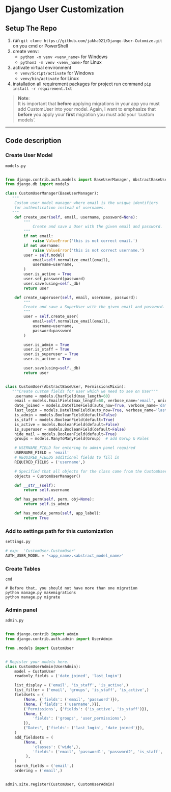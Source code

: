 # Django User Customization

## Setup The Repo

1. run `git clone https://github.com/jakha921/Django-User-Cutomize.git` on you cmd or PowerShell
2. create venv:
   + `python -m venv <venv_name>` for Windows
   + `python3 -m venv <venv_name>` for Linux
3. activate virtual environment
    + `venv/Script/activate` for Windows
    + `venv/bin/activate` for Linux
4. installation all requirement packages for project run command `pip install -r requirement.txt`

>**Note**: <br />
It is important that **before** applying migrations in your app you must add CustomUser into your model. Again, I want to emphasize that **before** you apply your **first** migration you must add your ‘custom models’.
---

## Code description

### Create User Model
```python
models.py


from django.contrib.auth.models import BaseUserManager, AbstractBaseUser, PermissionsMixin, Group
from django.db import models

class CustomUserManager(BaseUserManager):
   """
    Custom user model manager where email is the unique identifiers
    for authentication instead of usernames.
   """
    def create_user(self, email, username, password=None):
        """
            Create and save a User with the given email and password.
        """
        if not email:
            raise ValueError('this is not correct email.')
        if not username:
            raise ValueError('this is not correct username.')
        user = self.model(
            email=self.normalize_email(email),
            username=username,
        )
        user.is_active = True
        user.set_password(password)
        user.save(using=self._db)
        return user

    def create_superuser(self, email, username, password):
        """
        Create and save a SuperUser with the given email and password.
        """
        user = self.create_user(
            email=self.normalize_email(email),
            username=username,
            password=password
        )

        user.is_admin = True
        user.is_staff = True
        user.is_superuser = True
        user.is_active = True

        user.save(using=self._db)
        return user


class CustomUser(AbstractBaseUser, PermissionsMixin):
   """Create custom fields for user which we need to see on User"""
    username = models.CharField(max_length=60)
    email = models.EmailField(max_length=60, verbose_name='email', unique=True)
    date_joined = models.DateTimeField(auto_now=True, verbose_name='date joined')
    last_login = models.DateTimeField(auto_now=True, verbose_name='last login')
    is_admin = models.BooleanField(default=False)
    is_staff = models.BooleanField(default=True)
    is_active = models.BooleanField(default=False)
    is_superuser = models.BooleanField(default=False)
    hide_mail = models.BooleanField(default=True)
    groups = models.ManyToManyField(Group)  # add Gorup & Roles

    # USERNAME_FIELD for entering to admin panel required
    USERNAME_FIELD = 'email'
    # REQUIRED_FIELDS additional fields to fill in  
    REQUIRED_FIELDS = ('username',)

    # Specified that all objects for the class come from the CustomUserManager
    objects = CustomUserManager()

    def __str__(self):
        return self.username

    def has_perm(self, perm, obj=None):
        return self.is_admin

    def has_module_perms(self, app_label):
        return True
```

### Add to settings path for this customization
```python
settings.py

# exp:  'CustomUser.CustomUser'
AUTH_USER_MODEL = '<app_name>.<abstract_model_name>'
```

### Create Tables

```shell
cmd

# Before that, you should not have more than one migration
python manage.py makemigrations
python manage.py migrate
```

### Admin panel

```python
admin.py


from django.contrib import admin
from django.contrib.auth.admin import UserAdmin

from .models import CustomUser


# Register your models here.
class CustomUserAdmin(UserAdmin):
    model = CustomUser
    readonly_fields = ('date_joined', 'last_login')

    list_display = ('email', 'is_staff', 'is_active',)
    list_filter = ('email', 'groups', 'is_staff', 'is_active',)
    fieldsets = (
        (None, {'fields': ('email', 'password')}),
        (None, {'fields': ('username',)}),
        ('Permissions', {'fields': ('is_active', 'is_staff')}),
        (None, {
            'fields': ('groups', 'user_permissions',)
        }),
        ("Dates", {'fields': ('last_login', 'date_joined')}),
    )
    add_fieldsets = (
        (None, {
            'classes': ('wide',),
            'fields': ('email', 'password1', 'password2', 'is_staff', 'is_active')}
         ),
    )
    search_fields = ('email',)
    ordering = ('email',)


admin.site.register(CustomUser, CustomUserAdmin)
```
